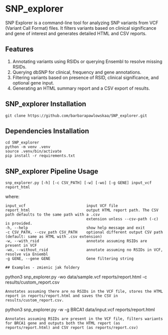 # SNP_explorer

SNP Explorer is a command-line tool for analyzing SNP variants from VCF (Variant Call Format) files. It filters variants based on clinical significance and gene of interest and generates detailed HTML and CSV reports.

## Features

1. Annotating variants using RSIDs or querying Ensembl to resolve missing RSIDs.
2. Querying dbSNP for clinical, frequency and gene annotations.
3. Filtering variants based on presence of RSID, clinical significance, and optional gene input.
4. Generating an HTML summary report and a CSV export of results.

## SNP_explorer Installation

```
git clone https://github.com/barbarapawlowskaa/SNP_explorer.git
```
## Dependencies Installation

```
cd SNP_explorer
python -m venv .venv
source .venv/bin/activate
pip install -r requirements.txt
```

## SNP_explorer Pipeline Usage

```
snp_explorer.py [-h] [-c CSV_PATH] [-w] [-wo] [-g GENE] input_vcf report_html
```
where:

```
input_vcf                           input VCF file
report_html                         output HTML report path. The CSV path defaults to the same path with a .csv
                                    extension unless --csv-path (-c) is provided.
-h, --help                          show help message and exit
-c CSV_PATH, --csv_path CSV_PATH    optional different output CSV path (default: same as HTML with .csv extension)
-w, --with_rsid                     annotate assuming RSIDs are present in VCF
-wo, --without_rsid                 annotate assuming no RSIDs in VCF, resolve via Ensembl
-g GENE, --gene GENE                Gene filtering string

## Examples - zmienic jak foldery

```
python3 snp_explorer.py -wo data/sample.vcf reports/report.html -c results/custom_report.csv
```
Annotates assuming there are no RSIDs in the VCF file, stores the HTML report in reports/report.html and saves the CSV in results/custom_report.csv.

```
python3 snp_explorer.py -w -g BRCA1 data/input.vcf reports/report.html 
```
Annotates assuming RSIDs are present in the VCF file, filters wariants for BRCA1 gene and outputs both the HTML report (as reports/report.html) and CSV report (as reports/report.csv)
